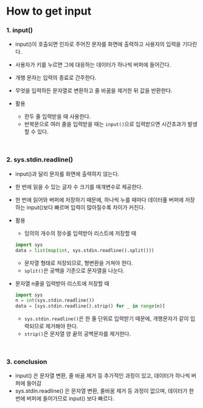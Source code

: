 # How to get input

### 1. input()

- input()이 호출되면 인자로 주어진 문자를 화면에 출력하고 사용자의 입력을 기다린다.
- 사용자가 키를 누르면 그에 대응하는 데이터가 하나씩 버퍼에 들어간다.
- 개행 문자는 입력의 종료로 간주한다.
- 무엇을 입력하든 문자열로 변환하고 줄 바꿈을 제거한 뒤 값을 반환한다.

- 활용
  - 한두 줄 입력받을 때 사용한다.
  - 반복문으로 여러 줄을 입력받을 때는 `input()`으로 입력받으면 시간초과가 발생할 수 있다.

<br>

### 2. sys.stdin.readline()

- input()과 달리 문자를 화면에 출력하지 않는다.
- 한 번에 읽을 수 있는 글자 수 크기를 매개변수로 제공한다.
- 한 번에 읽어와 버퍼에 저장하기 때문에, 하나씩 누를 때마다 데이터픞 버퍼에 저장하는 input()보다 빠르며 입력이 많아질수록 차이가 커진다.
- 활용
  - 임의의 개수의 정수를 입력받아 리스트에 저장할 때

  ```python
  import sys
  data = list(map(int, sys.stdin.readline().split()))
  ```

  - 문자열 형태로 저장되므로, 형변환을 거쳐야 한다.
  - `split()`은 공백을 기준으로 문자열을 나눈다.

- 문자열 n줄을 입력받아 리스트에 저장할 때

  ```python
  import sys
  n = int(sys.stdin.readline())
  data = [sys.stdin.readline().strip() for _ in range(n)]
  ```

  - `sys.stdin.readline()`은 한 줄 단위로 입력받기 때문에, 개행문자가 같이 입력되므로 제거해야 한다.
  - `strip()`은 문자열 양 끝의 공백문자를 제거한다.

<br>

### 3. conclusion
- input() 은 문자열 변환, 줄 바꿈 제거 등 추가적인 과정이 있고, 데이터가 하나씩 버퍼에 들어감
- sys.stdin.readline() 은 문자열 변환, 줄바꿈 제거 등 과정이 없으며, 데이터가 한번에 버퍼에 들어가므로 input() 보다 빠르다.
